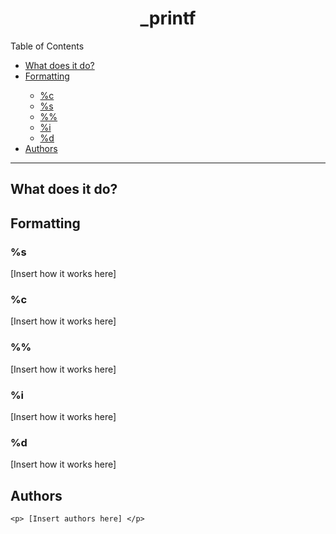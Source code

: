 <h1><div align="center">_printf</div></h1>

<!-- Put a table of contents here-->
<!-- include links to sections
-What _printf does. (mention that it's built to be able to add more functions simply by using a struct. Simply add more elements ot the struct, pointing to functions you create. Mention that one would also have to change a hardcoded value for iterating through the struct, which could probably be changed so that it isnt necessary to do.
-What conversions it currently allows (%c, %s, %%, %d, %i)
    +include extra hyperlinks to each individual section for conversions. If possible make the list only visible fi you click it? Idk how complicated that is.
-Authors
-->

<div id="toc_container">
<p class="toc_title">Table of Contents</p>
<ul class="toc_list">
 <li><a href="#Content1">What does it do?</a></li>
<li><a href="#Content2">Formatting</a></li>
<ul>
    <li><a href="#Format1">%c</a></li>
    <li><a href="#s">%s</a></li>
	<li><a href="#c">%%</a></li>
	<li><a href="#i">%i</a></li>
	<li><a href="#d">%d</a></li>
</ul>
<li><a href="#Content3">Authors</a></li>
</div>
	
<hr/>
	
<h2><a id="#Content1"> What does it do?</h2>

<h2><a id="#Content2"> Formatting</h2>
	<h3><a id="#%s">%s</h3>
		<p> [Insert how it works here] </p>
	<h3><a id="#Format2">%c</h3>
		<p> [Insert how it works here] </p>
	<h3><a id="#Format3">%%</h3>
		<p> [Insert how it works here] </p>
	<h3><a id="#Format4">%i</h3>
		<p> [Insert how it works here] </p>
	<h3><a id="#Format5">%d</h3>
		<p> [Insert how it works here] </p>
<h2><a id="#Content3"> Authors</h2>
	
	<p> [Insert authors here] </p>
